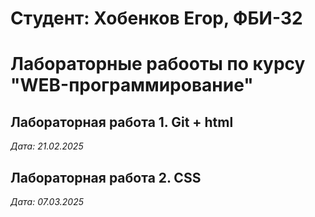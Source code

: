 # Студент: Хобенков Егор, ФБИ-32

# Лабораторные рабооты по курсу "WEB-программирование"

## Лабораторная работа 1. Git + html

*Дата: 21.02.2025*

## Лабораторная работа 2. CSS

*Дата: 07.03.2025*
